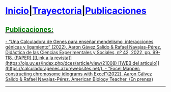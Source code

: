 <H1><a href="http://ags.aarongs.org/"><span style="color:blue">Inicio</span><span style="color:black">|</span><a href="https://trayectoria.aarongs.org/"><span style="color:blue">Trayectoria</span><span style="color:black">|</span><a href="https://AaronGS1999.github.io/aarongs.github.io/Publicaciones.html"><span style="color:blue">Publicaciones</span></H1>

  
<H2><span style="color:green">Publicaciones:</span></H2>
- “Una Calculadora de Genes para enseñar mendelismo, interacciones génicas y ligamiento” (2022). Aaron Gávez Salido & Rafael Navajas-Pérez. Didáctica de las Ciencias Experimentales y Sociales, nº 42, 2022, pp. 99-118. (PAPER) [[Link a la revista]](https://ojs.uv.es/index.php/dces/article/view/21008) [[WEB del artículo]](https://calculadoragenes.azurewebsites.net/).
- "Excel Mapper: constructing chromosome idiograms with Excel"(2022). Aaron Gálvez Salido & Rafael Navajas-Pérez. American Biology Teacher. (En prensa)

---
